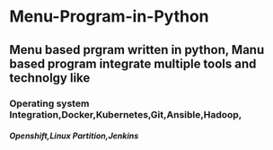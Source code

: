# Menu-Program-in-Python
<h2> Menu based prgram written in python, Manu based program integrate multiple tools and technolgy like</h2>
<h3>Operating system Integration,Docker,Kubernetes,Git,Ansible,Hadoop,<h5>Openshift,Linux Partition,Jenkins</h3>
